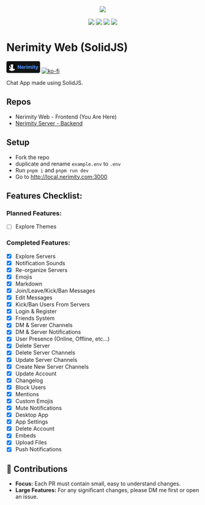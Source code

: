 <p align="center">
<img src="https://raw.githubusercontent.com/Nerimity/nerimity-web/main/readme-assets/banner.png" />
</p> 
<p align="center">
  <img src="https://raw.githubusercontent.com/Nerimity/nerimity-web/main/readme-assets/Dashboard.png" width="32%"/> 
  <img src="https://raw.githubusercontent.com/Nerimity/nerimity-web/main/readme-assets/Profile.png" width="32%"/>
  <img src="https://raw.githubusercontent.com/Nerimity/nerimity-web/main/readme-assets/Server.png" width="32%"/>
  <img src="https://raw.githubusercontent.com/Nerimity/nerimity-web/main/readme-assets/ServerSettings.png" width="32%"/>
</p>

# Nerimity Web (SolidJS)

[![Nerimity](https://raw.githubusercontent.com/Nerimity/assets/main/src/nerimity-badge-88x31.png)](https://nerimity.com)
[![ko-fi](https://ko-fi.com/img/githubbutton_sm.svg)](https://ko-fi.com/Y8Y1FN57Z)

Chat App made using SolidJS.

## Repos

- Nerimity Web - Frontend (You Are Here)
- [Nerimity Server - Backend](https://github.com/Supertigerr/chat-server)

## Setup

- Fork the repo
- duplicate and rename `example.env` to `.env`
- Run `pnpm i` and `pnpm run dev`
- Go to http://local.nerimity.com:3000

## Features Checklist:

### Planned Features:

- [ ] Explore Themes

### Completed Features:

- [x] Explore Servers
- [x] Notification Sounds
- [x] Re-organize Servers
- [x] Emojis
- [x] Markdown
- [x] Join/Leave/Kick/Ban Messages
- [x] Edit Messages
- [x] Kick/Ban Users From Servers
- [x] Login & Register
- [x] Friends System
- [x] DM & Server Channels
- [x] DM & Server Notifications
- [x] User Presence (Online, Offline, etc...)
- [x] Delete Server
- [x] Delete Server Channels
- [x] Update Server Channels
- [x] Create New Server Channels
- [x] Update Account
- [x] Changelog
- [x] Block Users
- [x] Mentions
- [x] Custom Emojis
- [x] Mute Notifications
- [x] Desktop App
- [x] App Settings
- [x] Delete Account
- [x] Embeds
- [x] Upload Files
- [x] Push Notifications

## 🤝 Contributions

- **Focus:** Each PR must contain small, easy to understand changes.
- **Large Features:** For any significant changes, please DM me first or open an issue.
